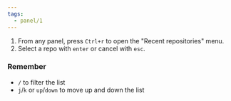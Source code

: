 ```yaml
---
tags:
  - panel/1
---
```

1. From any panel, press `Ctrl+r` to open the "Recent repositories" menu.
2. Select a repo with `enter` or cancel with `esc`.

### Remember
- `/` to filter the list
- `j`/`k` or `up`/`down` to move up and down the list
